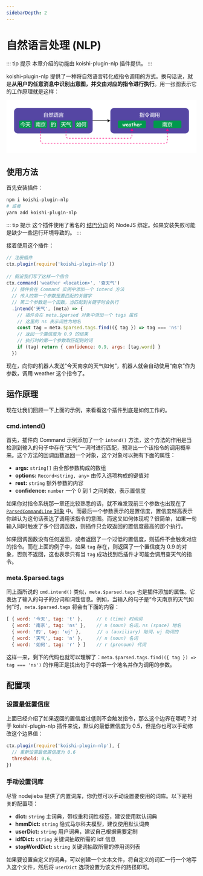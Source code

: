 ```yaml
---
sidebarDepth: 2
---
```


# 自然语言处理 (NLP) <Badge text="beta" type="warn"/>

::: tip 提示
本章介绍的功能由 koishi-plugin-nlp 插件提供。
:::

koishi-plugin-nlp 提供了一种将自然语言转化成指令调用的方式。换句话说，就是**从用户的任意消息中识别出意图，并交由对应的指令进行执行**。用一张图表示它的工作原理就是这样：

![nlp-example](/nlp-example.png)

## 使用方法

首先安装插件：

```sh
npm i koishi-plugin-nlp
# 或者
yarn add koishi-plugin-nlp
```

::: tip 提示
这个插件使用了著名的 [结巴分词](https://github.com/yanyiwu/nodejieba) 的 NodeJS 绑定。如果安装失败可能是缺少一些运行环境导致的。
:::

接着使用这个插件：

```js
// 注册插件
ctx.plugin(require('koishi-plugin-nlp'))

// 假设我们写了这样一个指令
ctx.command('weather <location>', '查天气')
  // 插件会在 Command 实例中添加一个 intend 方法
  // 传入的第一个参数是要匹配的关键字
  // 第二个参数是一个函数，当匹配到关键字时会执行
  .intend('天气', (meta) => {
    // 插件会在 meta.$parsed 对象中添加一个 tags 属性
    // 这里的 ns 表示词性为地名
    const tag = meta.$parsed.tags.find(({ tag }) => tag === 'ns')
    // 返回一个置信度为 0.9 的结果
    // 执行时的第一个参数取匹配到的词
    if (tag) return { confidence: 0.9, args: [tag.word] }
  })
```

现在，向你的机器人发送“今天南京的天气如何”，机器人就会自动使用“南京”作为参数，调用 weather 这个指令了。

## 运作原理

现在让我们回顾一下上面的示例，来看看这个插件到底是如何工作的。

### cmd.intend()

首先，插件向 Command 示例添加了一个 `intend()` 方法，这个方法的作用是当检测到输入的句子中存在“天气”一词时进行匹配，预测出一个该指令的调用概率来。这个方法的回调函数返回一个对象，这个对象可以拥有下面的属性：

- **args:** `string[]` 由全部参数构成的数组
- **options:** `Record<string, any>` 由传入选项构成的键值对
- **rest:** `string` 额外参数的内容
- **confidence:** `number` 一个 0 到 1 之间的数，表示置信度

如果你对指令系统那一章还比较熟悉的话，就不难发现前三个参数也出现在了 [`ParsedCommandLine` 对象](../guide/command-system.md#parsedcommandline-对象) 中。而最后一个参数表示的是置信度，置信度越高表示你越认为这句话表达了调用该指令的意图。而这又如何体现呢？很简单，如果一句输入同时触发了多个回调函数，则插件只会取返回的置信度最高的那个执行。

如果回调函数没有任何返回，或者返回了一个过低的置信度，则插件不会触发对应的指令。而在上面的例子中，如果 `tag` 存在，则返回了一个置信度为 0.9 的对象，否则不返回，这也表示只有当 `tag` 成功找到后插件才可能会调用查天气的指令。

### meta.$parsed.tags

同上面所说的 `cmd.intend()` 类似，`meta.$parsed.tags` 也是插件添加的属性。它表达了输入的句子的分词和词性信息。例如，当输入的句子是“今天南京的天气如何”时，`meta.$parsed.tags` 将会有下面的内容：

```js
[ { word: '今天', tag: 't' },     // t (time) 时间词
  { word: '南京', tag: 'ns' },    // n (noun) 名词，ns (space) 地名
  { word: '的', tag: 'uj' },      // u (auxiliary) 助词，uj 助词的
  { word: '天气', tag: 'n' },     // n (noun) 名词
  { word: '如何', tag: 'r' } ]    // r (pronoun) 代词
```

这样一来，剩下的代码也就可以理解了：`meta.$parsed.tags.find(({ tag }) => tag === 'ns')` 的作用正是找出句子中的第一个地名并作为调用的参数。

## 配置项

### 设置最低置信度

上面已经介绍了如果返回的置信度过低则不会触发指令，那么这个边界在哪呢？对于 koishi-plugin-nlp 插件来说，默认的最低置信度为 0.5，但是你也可以手动修改这个边界值：

```js
ctx.plugin(require('koishi-plugin-nlp'), {
  // 重新设置最低置信度为 0.6
  threshold: 0.6,
})
```

### 手动设置词库

尽管 nodejieba 提供了内置词库，你仍然可以手动设置要使用的词库。以下是相关的配置项：

- **dict:** `string` 主词典，带权重和词性标签，建议使用默认词典
- **hmmDict:** `string` 隐式马尔科夫模型，建议使用默认词典
- **userDict:** `string` 用户词典，建议自己根据需要定制
- **idfDict:** `string` 关键词抽取所需的 idf 信息
- **stopWordDict:** `string` 关键词抽取所需的停用词列表

如果要设置自定义的词典，可以创建一个文本文件，将自定义的词汇一行一个地写入这个文件，然后将 `userDict` 选项设置为该文件的路径即可。
